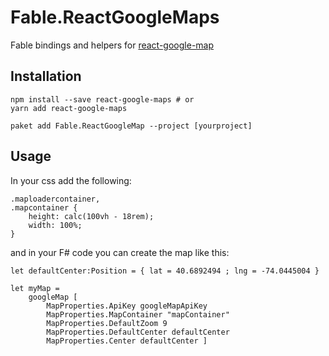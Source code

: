 # Fable.ReactGoogleMaps

Fable bindings and helpers for [react-google-map](https://github.com/tomchentw/react-google-maps)

## Installation

    npm install --save react-google-maps # or
    yarn add react-google-maps

    paket add Fable.ReactGoogleMap --project [yourproject]

## Usage

In your css add the following:

    .maploadercontainer,
    .mapcontainer {
        height: calc(100vh - 18rem);
        width: 100%;
    }

and in your F# code you can create the map like this:

    let defaultCenter:Position = { lat = 40.6892494 ; lng = -74.0445004 }

    let myMap =
        googleMap [ 
            MapProperties.ApiKey googleMapApiKey
            MapProperties.MapContainer "mapContainer"
            MapProperties.DefaultZoom 9
            MapProperties.DefaultCenter defaultCenter
            MapProperties.Center defaultCenter ]
